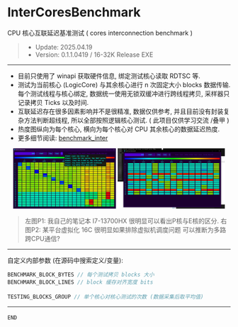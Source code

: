 # InterCoresBenchmark

CPU 核心互联延迟基准测试 ( cores interconnection benchmark )

>- Update: 2025.04.19
>- Version: 0.1.1.0419 / 16-32K Release EXE

---

- 目前只使用了 winapi 获取硬件信息, 绑定测试核心读取 RDTSC 等.
- 测试为当前核心 (LogicCore) 与其余核心进行 n 次固定大小 blocks 数据传输. 每个测试线程与核心绑定, 数据统一使用无锁双缓冲进行跨线程拷贝, 采样器只记录拷贝 Ticks 以及时间.
- 互联延迟存在很多因素影响并不是很精准, 数据仅供参考, 并且目前没有封装复杂方法判断超线程, 所以全部按照逻辑核心测试. ( 此项目仅供学习交流 /叠甲 )
- 热度图纵向为每个核心, 横向为每个核心对 CPU 其余核心的数据延迟热度.
- 更多细节阅读: [benchmark_inter](InterCoresBenchmark/InterCoresSystem/system_benchmark/benchmark_inter_cores.h)

<p align="center">
  <img src="images/250419_i713700hx.png" style="width:46%"/>
  <img src="images/250419_virtual16c.png" style="width:48%;"/>
</p>

> 左图P1: 我自己的笔记本 I7-13700HX 很明显可以看出P核与E核的区分. 
> 右图P2: 某平台虚拟化 16C 很明显如果排除虚拟机调度问题 可以推断为多路跨CPU通信?

---

自定义内部参数 (在源码中搜索定义/变量):
```cpp
BENCHMARK_BLOCK_BYTES // 每个测试拷贝 blocks 大小
BENCHMARK_BLOCK_LINES // block 缓存对齐宽度 bits

TESTING_BLOCKS_GROUP // 单个核心对核心测试的次数 (数据采集后取平均值)
```

---

`END`